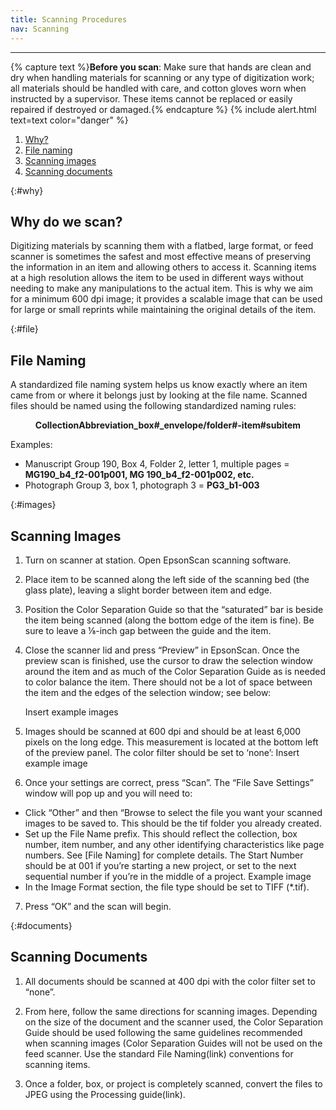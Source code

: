 ```yaml
---
title: Scanning Procedures
nav: Scanning
---
```


-------------------

{% capture text %}**Before you scan**:
Make sure that hands are clean and dry when handling materials for scanning or any type of digitization work; all materials should be handled with care, and cotton gloves worn when instructed by a supervisor. These items cannot be replaced or easily repaired if destroyed or damaged.{% endcapture %}
{% include alert.html text=text color="danger" %}

1. [Why?](#why)
2. [File naming](#file)
3. [Scanning images](#images)
4. [Scanning documents](#documents)

{:#why}
## Why do we scan?

Digitizing materials by scanning them with a flatbed, large format, or feed scanner is sometimes the safest and most effective means of preserving the information in an item and allowing others to access it. Scanning items at a high resolution allows the item to be used in different ways without needing to make any manipulations to the actual item. This is why we aim for a minimum 600 dpi image; it provides a scalable image that can be used for large or small reprints while maintaining the original details of the item.

{:#file}
## File Naming

A standardized file naming system helps us know exactly where an item came from or where it belongs just by looking at the file name. Scanned files should be named using the following standardized naming rules:

**<center>CollectionAbbreviation_box#_envelope/folder#-item#subitem</center>**

Examples:
- Manuscript Group 190, Box 4, Folder 2, letter 1, multiple pages = **MG190_b4_f2-001p001, MG 190_b4_f2-001p002, etc.**
- Photograph Group 3, box 1, photograph 3 = **PG3_b1-003**

{:#images}
## Scanning Images

1. Turn on scanner at station. Open EpsonScan scanning software. 

2. Place item to be scanned along the left side of the scanning bed (the glass plate), leaving a slight border between item and edge. 

3. Position the Color Separation Guide so that the “saturated” bar is beside the item being scanned (along the bottom edge of the item is fine). Be sure to leave a ⅛-inch gap between the guide and the item.

4. Close the scanner lid and press “Preview” in EpsonScan. Once the preview scan is finished, use the cursor to draw the selection window around the item and as much of the Color Separation Guide as is needed to color balance the item. There should not be a lot of space between the item and the edges of the selection window; see below:

    Insert example images
5. Images should be scanned at 600 dpi and should be at least 6,000 pixels on the long edge. This measurement is located at the bottom left of the preview panel. The color filter should be set to ‘none’:
    Insert example image

6. Once your settings are correct, press “Scan”. The “File Save Settings” window will pop up and you will need to:
- Click “Other” and then “Browse to select the file you want your scanned images to be saved to. This should be the tif folder you already created.
- Set up the File Name prefix. This should reflect the collection, box number, item number, and any other identifying characteristics like page numbers. See [File Naming] for complete details. The Start Number should be at 001 if you’re starting a new project, or set to the next sequential number if you’re in the middle of a project. 
Example image
- In the Image Format section, the file type should be set to TIFF (*.tif).

7. Press “OK” and the scan will begin. 

{:#documents}
## Scanning Documents

1. All documents should be scanned at 400 dpi with the color filter set to “none”. 

2. From here, follow the same directions for scanning images. Depending on the size of the document and the scanner used, the Color Separation Guide should be used following the same guidelines recommended when scanning images (Color Separation Guides will not be used on the feed scanner. Use the standard File Naming(link) conventions for scanning items.

3. Once a folder, box, or project is completely scanned, convert the files to JPEG using the Processing guide(link). 
